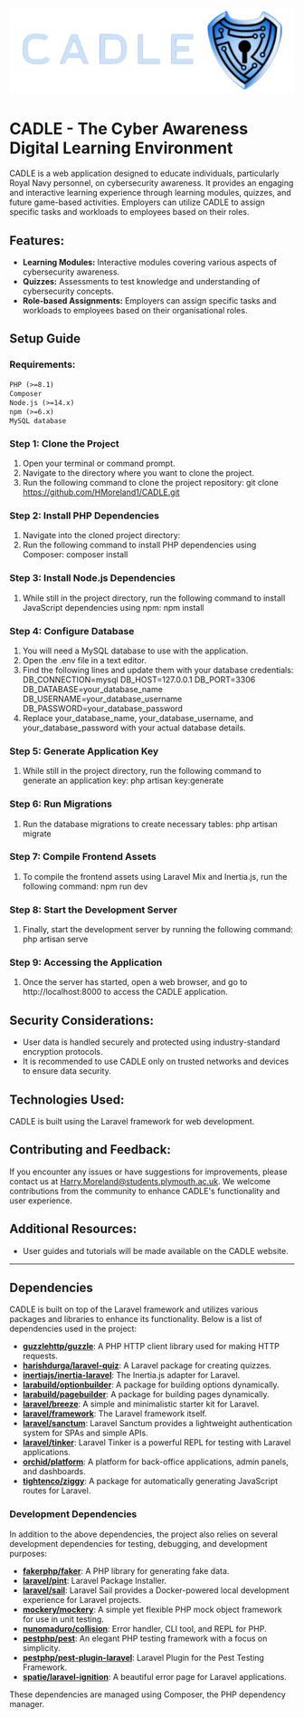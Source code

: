 ![CADLE Logo](resources/imgs/LogoText.png)
---
# CADLE - The Cyber Awareness Digital Learning Environment

CADLE is a web application designed to educate individuals, particularly Royal Navy personnel, on cybersecurity awareness. It provides an engaging and interactive learning experience through learning modules, quizzes, and future game-based activities. Employers can utilize CADLE to assign specific tasks and workloads to employees based on their roles.

## Features:

- **Learning Modules:** Interactive modules covering various aspects of cybersecurity awareness.
- **Quizzes:** Assessments to test knowledge and understanding of cybersecurity concepts.
- **Role-based Assignments:** Employers can assign specific tasks and workloads to employees based on their organisational roles.

## Setup Guide
###	Requirements:
	PHP (>=8.1)
	Composer
	Node.js (>=14.x)
	npm (>=6.x)
	MySQL database
###	Step 1: Clone the Project
1.	Open your terminal or command prompt.
2.	Navigate to the directory where you want to clone the project.
3.	Run the following command to clone the project repository:
git clone https://github.com/HMoreland1/CADLE.git


###	Step 2: Install PHP Dependencies
1.	Navigate into the cloned project directory:
2.	Run the following command to install PHP dependencies using Composer:
composer install
###	Step 3: Install Node.js Dependencies
1.	While still in the project directory, run the following command to install JavaScript dependencies using npm:
npm install
###	Step 4: Configure Database
1.	You will need a MySQL database to use with the application.
2.	Open the .env file in a text editor.
3.	Find the following lines and update them with your database credentials:
                DB_CONNECTION=mysql
                DB_HOST=127.0.0.1
                DB_PORT=3306
                DB_DATABASE=your_database_name
                DB_USERNAME=your_database_username
                DB_PASSWORD=your_database_password
4.	Replace your_database_name, your_database_username, and your_database_password with your actual database details.
###	Step 5: Generate Application Key
1.	While still in the project directory, run the following command to generate an application key:
php artisan key:generate
###	Step 6: Run Migrations
1.	Run the database migrations to create necessary tables:
php artisan migrate
###	Step 7: Compile Frontend Assets
1.	To compile the frontend assets using Laravel Mix and Inertia.js, run the following command:
npm run dev
###	Step 8: Start the Development Server
1.	Finally, start the development server by running the following command:
php artisan serve
###	Step 9: Accessing the Application
1.	Once the server has started, open a web browser, and go to http://localhost:8000 to access the CADLE application.

## Security Considerations:

- User data is handled securely and protected using industry-standard encryption protocols.
- It is recommended to use CADLE only on trusted networks and devices to ensure data security.

## Technologies Used:

CADLE is built using the Laravel framework for web development.

## Contributing and Feedback:

If you encounter any issues or have suggestions for improvements, please contact us at [Harry.Moreland@students.plymouth.ac.uk](mailto:contact@example.com). We welcome contributions from the community to enhance CADLE's functionality and user experience.

## Additional Resources:

- User guides and tutorials will be made available on the CADLE website.

---

## Dependencies

CADLE is built on top of the Laravel framework and utilizes various packages and libraries to enhance its functionality. Below is a list of dependencies used in the project:

- **[guzzlehttp/guzzle](https://packagist.org/packages/guzzlehttp/guzzle)**: A PHP HTTP client library used for making HTTP requests.
- **[harishdurga/laravel-quiz](https://packagist.org/packages/harishdurga/laravel-quiz)**: A Laravel package for creating quizzes.
- **[inertiajs/inertia-laravel](https://packagist.org/packages/inertiajs/inertia-laravel)**: The Inertia.js adapter for Laravel.
- **[larabuild/optionbuilder](https://packagist.org/packages/larabuild/optionbuilder)**: A package for building options dynamically.
- **[larabuild/pagebuilder](https://packagist.org/packages/larabuild/pagebuilder)**: A package for building pages dynamically.
- **[laravel/breeze](https://packagist.org/packages/laravel/breeze)**: A simple and minimalistic starter kit for Laravel.
- **[laravel/framework](https://packagist.org/packages/laravel/framework)**: The Laravel framework itself.
- **[laravel/sanctum](https://packagist.org/packages/laravel/sanctum)**: Laravel Sanctum provides a lightweight authentication system for SPAs and simple APIs.
- **[laravel/tinker](https://packagist.org/packages/laravel/tinker)**: Laravel Tinker is a powerful REPL for testing with Laravel applications.
- **[orchid/platform](https://packagist.org/packages/orchid/platform)**: A platform for back-office applications, admin panels, and dashboards.
- **[tightenco/ziggy](https://packagist.org/packages/tightenco/ziggy)**: A package for automatically generating JavaScript routes for Laravel.


### Development Dependencies

In addition to the above dependencies, the project also relies on several development dependencies for testing, debugging, and development purposes:

- **[fakerphp/faker](https://packagist.org/packages/fakerphp/faker)**: A PHP library for generating fake data.
- **[laravel/pint](https://packagist.org/packages/laravel/pint)**: Laravel Package Installer.
- **[laravel/sail](https://packagist.org/packages/laravel/sail)**: Laravel Sail provides a Docker-powered local development experience for Laravel projects.
- **[mockery/mockery](https://packagist.org/packages/mockery/mockery)**: A simple yet flexible PHP mock object framework for use in unit testing.
- **[nunomaduro/collision](https://packagist.org/packages/nunomaduro/collision)**: Error handler, CLI tool, and REPL for PHP.
- **[pestphp/pest](https://packagist.org/packages/pestphp/pest)**: An elegant PHP testing framework with a focus on simplicity.
- **[pestphp/pest-plugin-laravel](https://packagist.org/packages/pestphp/pest-plugin-laravel)**: Laravel Plugin for the Pest Testing Framework.
- **[spatie/laravel-ignition](https://packagist.org/packages/spatie/laravel-ignition)**: A beautiful error page for Laravel applications.

These dependencies are managed using Composer, the PHP dependency manager.
